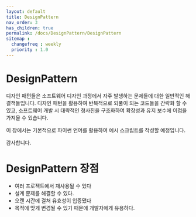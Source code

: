 ```yaml
---
layout: default
title: DesignPattern
nav_order: 3
has_children: true
permalink: /docs/DesignPattern/DesignPattern
sitemap :
  changefreq : weekly
  priority : 1.0
---
```


# DesignPattern

디자인 패턴들은 소프트웨어 디자인 과정에서 자주 발생하는 문제들에 대한 일반적인 해결책들입니다.
디자인 패턴을 활용하여 반복적으로 되풀이 되는 코드들을 간략화 할 수 있고, 소프트웨어 개발 시 대략적인 청사진을 
구조화하여 확장성과 유지 보수에 이점을 가져올 수 있습니다.

이 장에서는 기본적으로 파이썬 언어를 활용하여 예시 스크립트를 작성할 예정입니다.

감사합니다.

# DesignPattern 장점

- 여러 프로젝트에서 재사용될 수 있다
- 설계 문제를 해결할 수 있다.
- 오랜 시간에 걸쳐 유효성이 입증됐다
- 목적에 맞게 변경될 수 있기 때문에 개발자에게 유용하다.